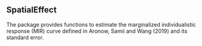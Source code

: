 ## SpatialEffect

The package provides functions to estimate the marginalized individualistic response (MIR) curve defined in Aronow, Samii and Wang (2019) and its standard error.

